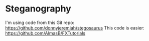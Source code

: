 # Steganography

I'm using code from this Git repo:  https://github.com/donnyjeremiah/stegosaurus
This code is easier:  https://github.com/AlmasB/FXTutorials
